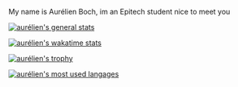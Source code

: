 My name is Aurélien Boch, im an Epitech student nice to meet you

[![aurélien's general stats](https://github-readme-stats.vercel.app/api?username=aurelien-boch&theme=flat&show_icons=true)](https://github.com/anuraghazra/github-readme-stats)

[![aurélien's wakatime stats](https://wakatime.com/share/@aurelienboch/7503e49f-62e6-4d31-b1d6-92a5a1030515.svg)](https://wakatime.com/@aurelienboch)

[![aurélien's trophy](https://github-profile-trophy.vercel.app/?username=aurelien-boch&theme=flat)](https://github.com/ryo-ma/github-profile-trophy)

[![aurélien's most used langages](https://github-readme-stats.vercel.app/api/top-langs/?username=aurelien-boch&layout=compact&teme=flat)](https://github.com/anuraghazra/github-readme-stats)

